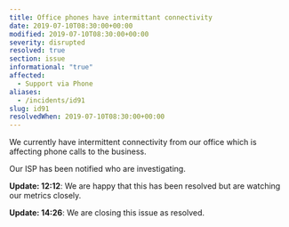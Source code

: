 ```yaml
---
title: Office phones have intermittant connectivity
date: 2019-07-10T08:30:00+00:00
modified: 2019-07-10T08:30:00+00:00
severity: disrupted
resolved: true
section: issue
informational: "true"
affected:
  - Support via Phone
aliases:
  - /incidents/id91
slug: id91
resolvedWhen: 2019-07-10T08:30:00+00:00
---
```


We currently have intermittent connectivity from our office which is affecting phone calls to the business.

Our ISP has been notified who are investigating.

**Update: 12:12**: We are happy that this has been resolved but are watching our metrics closely.

**Update: 14:26**: We are closing this issue as resolved.


